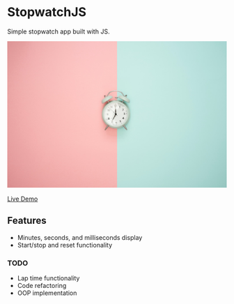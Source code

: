

# StopwatchJS

Simple stopwatch app built with JS. 

![Image Preview](./bg.jpg)

[Live Demo](https://stopwatchapp.iamtowbee.repl.co/)

## Features

- Minutes, seconds, and milliseconds display
- Start/stop and reset functionality

### TODO
- Lap time functionality
- Code refactoring
- OOP implementation
